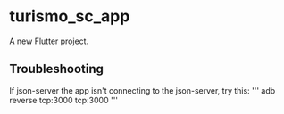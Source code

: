 # turismo_sc_app

A new Flutter project.

## Troubleshooting
If json-server the app isn't connecting to the json-server, try this:
''' adb reverse tcp:3000 tcp:3000 '''